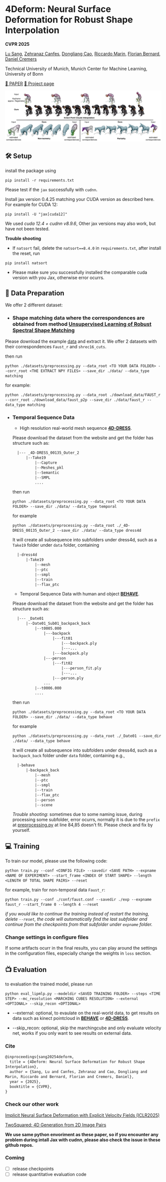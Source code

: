 
# 4Deform: Neural Surface Deformation for Robust Shape Interpolation

**CVPR 2025**

[Lu Sang](https://sangluisme.github.io/), [Zehranaz Canfes](), [Dongliang Cao](https://dongliangcao.github.io/), [Riccardo Marin](https://ricma.netlify.app/), [Florian Bernard](https://scholar.google.com/citations?user=9GrQ2KYAAAAJ&hl=en), [Daniel Cremers](https://scholar.google.com/citations?user=cXQciMEAAAAJ&hl=en)

Technical University of Munich, Munich Center for Machine Learning, 
University of Bonn

[📄 PAPER](https://arxiv.org/pdf/2502.20208) [📰 Project page](https://4deform.github.io/)


![teaser](assets/teaser.png)

## 🛠️ Setup

install the package using
```
pip install -r requirements.txt
```
Please test if the `jax` successfully with `cudnn`. 

Install jax version 0.4.25 matching your CUDA version as described here. For example for CUDA 12:
```
pip install -U "jax[cuda12]"
```
We used *cuda 12.4 + cudnn v8.9.6*, Other jax versions may also work, but have not been tested.

**Trouble shooting**

- If `natsort` fail, delete the `natsort==8.4.0` in `requirements.txt`, after install the reset, run
```
pip install natsort
```
- Please make sure you successfully installed the comparable cuda version with you Jax, otherwise error ocurrs. 

## 📏 Data Preparation

We offer 2 different dataset:

- ### Shape matching data where the correspondences are obtained from method [**Unsupervised Learning of Robust Spectral Shape Matching**](https://github.com/dongliangcao/unsupervised-learning-of-robust-spectral-shape-matching)

Please download the example [data](https://drive.google.com/file/d/1BCv3Jr1DIDxg6qiiaF4kZSj_wioEjd-e/view?usp=sharing) and extract it. We offer 2 datasets with their correspondences `Faust_r` and `shrec16_cuts`.

then run 
```
python ./datasets/preprocessing.py --data_root <TO YOUR DATA FOLDER> --corr_root <THE EXTRACT NPY FILES> --save_dir ./data/ --data_type matching
```

for example:

```
python ./datasets/preprocessing.py --data_root ./download_data/FAUST_r --corr_root ./download_data/faust_p2p --save_dir ./data/faust_r --data_type matching
```


- ### Temporal Sequence Data

    - High resolution real-world mesh sequence [**4D-DRESS**](https://eth-ait.github.io/4d-dress/).

    Please download the dataset from the website and get the folder has structure such as:

        |--- _4D-DRESS_00135_Outer_2
            |--Take19
                |--Capture
                |--Meshes_pkl
                |--Semantic
                |--SMPL
                ....

    then run 
    ```
    python ./datasets/preprocessing.py --data_root <TO YOUR DATA FOLDER> --save_dir ./data/ --data_type temporal
    ```
    for example
    ```
    python ./datasets/preprocessing.py --data_root ./_4D-DRESS_00135_Outer_2 --save_dir ./data/ --data_type dress4d
    ```

    It will create all subsequence into subfolders under dress4d, such as a `Take19` folder under `data` folder, containing
        
        |-dress4d
            |-Take19
                |--mesh
                |--ptc
                |--smpl
                |--train
                |--flax_ptc


    - Temporal Sequence Data with human and object [**BEHAVE**](https://virtualhumans.mpi-inf.mpg.de/behave/).

    Please download the dataset from the website and get the folder has structure such as:

        |--- _Date01
            |--Date01_Sub01_backpack_back
                |--t0005.000
                    |---backpack
                        |---fit01
                            |---backpack.ply
                            |---...
                        |---backpack.ply
                    |---person
                        |---fit02
                            |---person_fit.ply
                            |---...
                        |---person.ply
                    ...
                |--t0006.000
                ....

    then run 
    ```
    python ./datasets/preprocessing.py --data_root <TO YOUR DATA FOLDER> --save_dir ./data/ --data_type behave
    ```
    for example
    ```
    python ./datasets/preprocessing.py --data_root ./_Date01 --save_dir ./data/ --data_type behave
    ```

    It will create all subsequence into subfolders under dress4d, such as a `backpack_back` folder under `data` folder, containing e.g.,

        |-behave
            |-backpack_back
                |--mesh
                |--ptc
                |--smpl
                |--train
                |--flax_ptc
                |--person
                |--scene
    
    *Trouble shooting*: sometimes due to some naming issue, during processing some subfolder, error ocurrs, normally it is due to the `prefix` at [preprocessing.py](datasets/preprocessing.py) at line 84,85 doesn't fit. Please check and fix by yourself.   

## 💻 Training
To train our model, please use the following code:

```
python train.py --conf <CONFIG FILE> --savedir <SAVE PATH> --expname <NAME OF EXPERIMENT> --start_frame <INDEX OF START SHAPE> --length <LENGTH OF TOTAL SHAPE PAIRS> --reset
```

for example, train for non-temporal data `Faust_r`:

```
python train.py --conf ./conf/faust.conf --savedir ./exp --expname faust_r --start_frame 0 --length 4 --reset
```

*if you would like to continue the training instead of restart the training, delete `--reset`, the code will automatically find the last subfolder and continue from the checkpoints from that subfolder under `expname` folder.*

### Change settings in configure files

If some artifacts ocurr in the final results, you can play around the settings in the configuration files, especially change the weights in `loss` section. 


## 📺 Evaluation
to evaluation the trained model, please run

```
python eval_lipmlp.py --modeldir <SAVED TRAINING FOLDER> --steps <TIME STEP> --mc_resolution <MARCHING CUBES RESOLUTION> --external <OPTIONAL> --skip_recon <OPTIONAL>
```

- --external: optional, to evaulate on the real-world data, to get results on data such as kinect pointcloud in [**BEHAVE**](https://virtualhumans.mpi-inf.mpg.de/behave/) or [**4D-DRESS**](https://eth-ait.github.io/4d-dress/).

- --skip_recon: optional, skip the marchingcube and only evaluate velocity net, works if you only want to see results on external data. 

### Cite
```
@inproceedings{sang20254deform,
  title = {4Deform: Neural Surface Deformation for Robust Shape Interpolation},
  author = {Sang, Lu and Canfes, Zehranaz and Cao, Dongliang and Marin, Riccardo and Bernard, Florian and Cremers, Daniel},
  year = {2025},
  booktitle = {CVPR},
}

```


### Check our other work

[Implicit Neural Surface Deformation with Explicit Velocity Fields (ICLR2025)](https://github.com/Sangluisme/Implicit-surf-Deformation)

[TwoSquared: 4D Generation from 2D Image Pairs](https://sangluisme.github.io/TwoSquared/)

**We use same python envoriment as these paper, so if you encounter any problem during intall Jax with cudnn, please also check the issue in these github repos.**


### Coming

- [ ] release checkpoints
- [ ] release quantitative evaluation code
